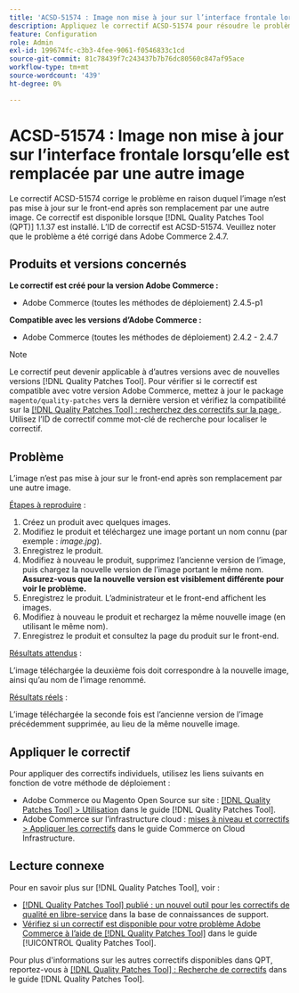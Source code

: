 ```yaml
---
title: 'ACSD-51574 : Image non mise à jour sur l’interface frontale lorsqu’elle est remplacée par une autre image'
description: Appliquez le correctif ACSD-51574 pour résoudre le problème Adobe Commerce en raison duquel l’image n’est pas mise à jour sur le front-end après son remplacement par une autre image.
feature: Configuration
role: Admin
exl-id: 199674fc-c3b3-4fee-9061-f0546833c1cd
source-git-commit: 81c78439f7c243437b7b76dc80560c847af95ace
workflow-type: tm+mt
source-wordcount: '439'
ht-degree: 0%

---
```


# ACSD-51574 : Image non mise à jour sur l’interface frontale lorsqu’elle est remplacée par une autre image

Le correctif ACSD-51574 corrige le problème en raison duquel l’image n’est pas mise à jour sur le front-end après son remplacement par une autre image. Ce correctif est disponible lorsque [!DNL Quality Patches Tool (QPT)] 1.1.37 est installé. L’ID de correctif est ACSD-51574. Veuillez noter que le problème a été corrigé dans Adobe Commerce 2.4.7.

## Produits et versions concernés

**Le correctif est créé pour la version Adobe Commerce :**

* Adobe Commerce (toutes les méthodes de déploiement) 2.4.5-p1

**Compatible avec les versions d’Adobe Commerce :**

* Adobe Commerce (toutes les méthodes de déploiement) 2.4.2 - 2.4.7

>[!NOTE]
>
>Le correctif peut devenir applicable à d’autres versions avec de nouvelles versions [!DNL Quality Patches Tool]. Pour vérifier si le correctif est compatible avec votre version Adobe Commerce, mettez à jour le package `magento/quality-patches` vers la dernière version et vérifiez la compatibilité sur la [[!DNL Quality Patches Tool] : recherchez des correctifs sur la page ](https://experienceleague.adobe.com/tools/commerce-quality-patches/index.html?lang=fr). Utilisez l’ID de correctif comme mot-clé de recherche pour localiser le correctif.

## Problème

L’image n’est pas mise à jour sur le front-end après son remplacement par une autre image.

<u>Étapes à reproduire</u> :

1. Créez un produit avec quelques images.
1. Modifiez le produit et téléchargez une image portant un nom connu (par exemple : *image.jpg*).
1. Enregistrez le produit.
1. Modifiez à nouveau le produit, supprimez l’ancienne version de l’image, puis chargez la nouvelle version de l’image portant le même nom. **Assurez-vous que la nouvelle version est visiblement différente pour voir le problème.**
1. Enregistrez le produit. L’administrateur et le front-end affichent les images.
1. Modifiez à nouveau le produit et rechargez la même nouvelle image (en utilisant le même nom).
1. Enregistrez le produit et consultez la page du produit sur le front-end.

<u>Résultats attendus</u> :

L’image téléchargée la deuxième fois doit correspondre à la nouvelle image, ainsi qu’au nom de l’image renommé.

<u>Résultats réels</u> :

L’image téléchargée la seconde fois est l’ancienne version de l’image précédemment supprimée, au lieu de la même nouvelle image.

## Appliquer le correctif

Pour appliquer des correctifs individuels, utilisez les liens suivants en fonction de votre méthode de déploiement :

* Adobe Commerce ou Magento Open Source sur site : [[!DNL Quality Patches Tool] > Utilisation](/help/tools/quality-patches-tool/usage.md) dans le guide [!DNL Quality Patches Tool].
* Adobe Commerce sur l’infrastructure cloud : [mises à niveau et correctifs > Appliquer les correctifs](https://experienceleague.adobe.com/docs/commerce-cloud-service/user-guide/develop/upgrade/apply-patches.html?lang=fr) dans le guide Commerce on Cloud Infrastructure.

## Lecture connexe

Pour en savoir plus sur [!DNL Quality Patches Tool], voir :

* [[!DNL Quality Patches Tool] publié : un nouvel outil pour les correctifs de qualité en libre-service](https://experienceleague.adobe.com/fr/docs/commerce-knowledge-base/kb/announcements/commerce-announcements/magento-quality-patches-released-new-tool-to-self-serve-quality-patches) dans la base de connaissances de support.
* [Vérifiez si un correctif est disponible pour votre problème Adobe Commerce à l’aide de  [!DNL Quality Patches Tool]](/help/tools/quality-patches-tool/patches-available-in-qpt/check-patch-for-magento-issue-with-magento-quality-patches.md) dans le guide [!UICONTROL Quality Patches Tool].


Pour plus d&#39;informations sur les autres correctifs disponibles dans QPT, reportez-vous à [[!DNL Quality Patches Tool] : Recherche de correctifs](https://experienceleague.adobe.com/tools/commerce-quality-patches/index.html?lang=fr) dans le guide [!DNL Quality Patches Tool].
